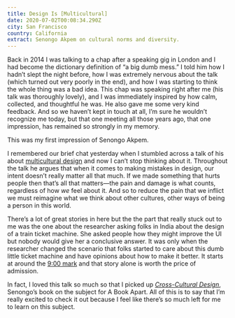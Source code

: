 ```yaml
---
title: Design Is [Multicultural]
date: 2020-07-02T00:08:34.290Z
city: San Francisco
country: California
extract: Senongo Akpem on cultural norms and diversity.
---
```

Back in 2014 I was talking to a chap after a speaking gig in London and I had become the dictionary definition of “a big dumb mess.” I told him how I hadn’t slept the night before, how I was extremely nervous about the talk (which turned out very poorly in the end), and how I was starting to think the whole thing was a bad idea. This chap was speaking right after me (his talk was thoroughly lovely), and I was immediately inspired by how calm, collected, and thoughtful he was. He also gave me some very kind feedback. And so we haven’t kept in touch at all, I’m sure he wouldn’t recognize me today, but that one meeting all those years ago, that one impression, has remained so strongly in my memory.

This was my first impression of Senongo Akpem.

I remembered our brief chat yesterday when I stumbled across a talk of his about [multicultural design](https://www.youtube.com/watch?v=XQEgWJDbXbc&feature=youtu.be) and now I can’t stop thinking about it. Throughout the talk he argues that when it comes to making mistakes in design, our intent doesn’t really matter all that much. If we made something that hurts people then that’s all that matters—the pain and damage is what counts, regardless of how _we_ feel about it. And so to reduce the pain that we inflict we must reimagine what we think about other cultures, other ways of being a person in this world.

There’s a lot of great stories in here but the the part that really stuck out to me was the one about the researcher asking folks in India about the design of a train ticket machine. She asked people how they might improve the UI but nobody would give her a conclusive answer. It was only when the researcher changed the scenario that folks started to care about this dumb little ticket machine and have opinions about how to make it better. It starts at around the [9:00 mark](https://youtu.be/XQEgWJDbXbc?t=540) and that story alone is worth the price of admission.

In fact, I loved this talk so much so that I picked up _[Cross-Cultural Design](https://abookapart.com/products/cross-cultural-design)_, Senongo’s book on the subject for A Book Apart. All of this is to say that I’m really excited to check it out because I feel like there’s so much left for me to learn on this subject.